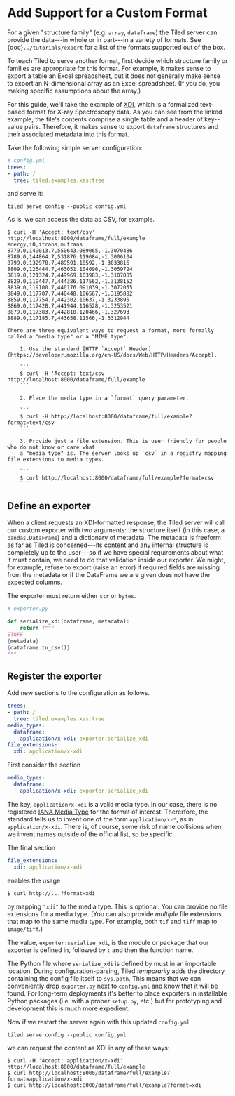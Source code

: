 # Add Support for a Custom Format

For a given "structure family" (e.g. `array`, `dataframe`) the Tiled server
can provide the data---in whole or in part---in a variety of formats. 
See {doc}`../tutorials/export` for a list of the formats supported out of the
box.

To teach Tiled to serve another format, first decide which structure family or
families are appropriate for this format. For example, it makes sense to export
a table an Excel spreadsheet, but it does not generally make sense to export an
N-dimensional array as an Excel spreadsheet. (If you do, you making specific
assumptions about the array.)

For this guide, we'll take the example of
[XDI](https://github.com/XraySpectroscopy/XAS-Data-Interchange/blob/master/specification/spec.md#example-xdi-file),
which is a formalized text-based format for X-ray Spectroscopy data. As you can
see from the linked example, the file's contents comprise a single table
and a header of key--value pairs. Therefore, it makes sense to export `dataframe`
structures and their associated metadata into this format.

Take the following simple server configuration:

```yaml
# config.yml
trees:
- path: /
  tree: tiled.examples.xas:tree
```

and serve it:

```
tiled serve config --public config.yml
```

As is, we can access the data as CSV, for example.

```
$ curl -H 'Accept: text/csv' http://localhost:8000/dataframe/full/example
energy,i0,itrans,mutrans
8779.0,149013.7,550643.089065,-1.3070486
8789.0,144864.7,531876.119084,-1.3006104
8799.0,132978.7,489591.10592,-1.3033816
8809.0,125444.7,463051.104096,-1.3059724
8819.0,121324.7,449969.103983,-1.3107085
8829.0,119447.7,444386.117562,-1.3138152
8839.0,119100.7,440176.091039,-1.3072055
8849.0,117707.7,440448.106567,-1.3195882
8859.0,117754.7,442302.10637,-1.3233895
8869.0,117428.7,441944.116528,-1.3253521
8879.0,117383.7,442810.120466,-1.327693
8889.0,117185.7,443658.11566,-1.3312944
```

```{note}
There are three equivalent ways to request a format, more formally called a "media type" or a "MIME type".

    1. Use the standard [HTTP `Accept` Header](https://developer.mozilla.org/en-US/docs/Web/HTTP/Headers/Accept).

    ```
    $ curl -H 'Accept: text/csv' http://localhost:8000/dataframe/full/example
    ```

    2. Place the media type in a `format` query parameter.

    ```
    $ curl -H http://localhost:8000/dataframe/full/example?format=text/csv
    ```

    3. Provide just a file extension. This is user friendly for people who do not know or care what
    a "media type" is. The server looks up `csv` in a registry mapping file extensions to media types.

    ```
    $ curl http://localhost:8000/dataframe/full/example?format=csv
    ```

```

## Define an exporter

When a client requests an XDI-formatted response, the Tiled server
will call our custom exporter with two arguments: the structure itself
(in this case, a `pandas.DataFrame`) and a dictionary of metadata.
The metadata is freeform as far as Tiled is concerned---its content
and any internal structure is completely up to the user---so if we
have special requirements about what it must contain, we need to
do that validation inside our exporter. We might, for example,
refuse to export (raise an error) if required fields are missing
from the metadata or if the DataFrame we are given does not have the
expected columns.

The exporter must return either `str` or `bytes`.

```py
# exporter.py

def serialize_xdi(dataframe, metadata):
    return f"""
STUFF
{metadata}
{dataframe.to_csv()}
"""
```

## Register the exporter

Add new sections to the configuration as follows.

```yaml
trees:
- path: /
  tree: tiled.examples.xas:tree
media_types:
  dataframe:
    application/x-xdi: exporter:serialize_xdi
file_extensions:
  xdi: application/x-xdi
```

First consider the section

```yaml
media_types:
  dataframe:
    application/x-xdi: exporter:serialize_xdi
```

The key, `application/x-xdi` is a valid media type. In our case, there is no
registered [IANA Media Type](https://www.iana.org/assignments/media-types/media-types.xhtml)
for the format of interest. Thererfore, the standard tells us
to invent one of the form `application/x-*`, as in `application/x-xdi`. There
is, of course, some risk of name collisions when we invent names outside of the
official list, so be specific.

The final section

```yaml
file_extensions:
  xdi: application/x-xdi
```

enables the usage

```
$ curl http://...?format=xdi
```

by mapping `"xdi"` to the media type. This is optional. You can provide
no file extensions for a media type. (You can also provide *multiple*
file extensions that map to the same media type. For example, both
`tif` and `tiff` map to `image/tiff`.)

The value, `exporter:serialize_xdi`, is the module or package that our
exporter is defined in, followed by `:` and then the function name.

The Python file where `serialize_xdi` is defined by must in an importable location.
During configuration-parsing, Tiled *temporarily* adds the directory containing
the config file itself to `sys.path`. This means that we can conveniently
drop `exporter.py` next to `config.yml` and know that it will be found.
For long-term deployments it's better to place exporters in installable Python
packages (i.e. with a proper `setup.py`, etc.) but for prototyping and
development this is much more expedient.

Now if we restart the server again with this updated `config.yml`

```
tiled serve config --public config.yml
```

we can request the content as XDI in any of these ways:

```
$ curl -H 'Accept: application/x-xdi' http://localhost:8000/dataframe/full/example
$ curl http://localhost:8000/dataframe/full/example?format=application/x-xdi
$ curl http://localhost:8000/dataframe/full/example?format=xdi
```